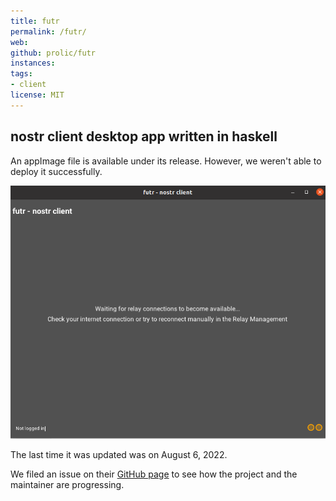```yaml
---
title: futr
permalink: /futr/
web:
github: prolic/futr
instances:
tags:
- client
license: MIT
---
```


## nostr client desktop app written in haskell

An appImage file is available under its release. However, we weren't able to deploy it successfully.

![futr](/images/futr.png) 

The last time it was updated was on August 6, 2022. 

We filed an issue on their [GitHub page](https://github.com/prolic/futr/issues/15) to see how the project and the maintainer are progressing.

